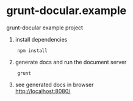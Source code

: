 grunt-docular.example
=====================

grunt-docular example project

1.	install dependencies  
```
	npm install
```
2.	generate docs and run the document server  
```
	grunt
```
3.	see generated docs in browser  
<a href="http://localhost:8080/" target="_blank">http://localhost:8080/</a> 
